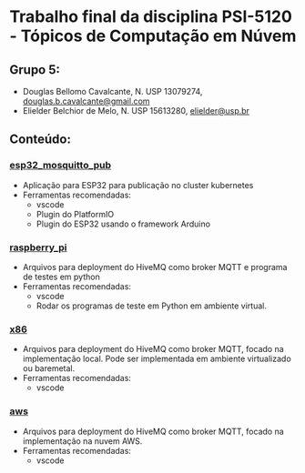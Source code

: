 # Trabalho final da disciplina PSI-5120 - Tópicos de Computação em Núvem

## Grupo 5: 
- Douglas Bellomo Cavalcante, N. USP 13079274, douglas.b.cavalcante@gmail.com
- Elielder Belchior de Melo, N. USP 15613280, elielder@usp.br

## Conteúdo:

### [esp32_mosquitto_pub](./esp32_mosquitto_pub)

- Aplicação para ESP32 para publicação no cluster kubernetes
- Ferramentas recomendadas:
    - vscode
    - Plugin do PlatformIO
    - Plugin do ESP32 usando o framework Arduino

### [raspberry_pi](./raspberry_pi)

- Arquivos para deployment do HiveMQ como broker MQTT e programa de testes em python
- Ferramentas recomendadas:
    - vscode
    - Rodar os programas de teste em Python em ambiente virtual.

### [x86](./x86)

- Arquivos para deployment do HiveMQ como broker MQTT, focado na implementação local. Pode ser implementada em ambiente virtualizado ou baremetal.
- Ferramentas recomendadas:
    - vscode
 
### [aws](./aws)

- Arquivos para deployment do HiveMQ como broker MQTT, focado na implementação na nuvem AWS. 
- Ferramentas recomendadas:
    - vscode
